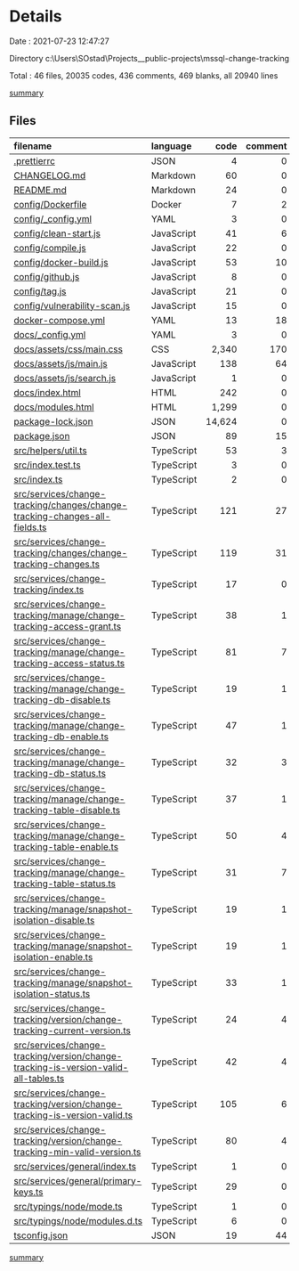 # Details

Date : 2021-07-23 12:47:27

Directory c:\Users\SOstad\Projects\__public-projects\mssql-change-tracking

Total : 46 files,  20035 codes, 436 comments, 469 blanks, all 20940 lines

[summary](results.md)

## Files
| filename | language | code | comment | blank | total |
| :--- | :--- | ---: | ---: | ---: | ---: |
| [.prettierrc](/.prettierrc) | JSON | 4 | 0 | 1 | 5 |
| [CHANGELOG.md](/CHANGELOG.md) | Markdown | 60 | 0 | 41 | 101 |
| [README.md](/README.md) | Markdown | 24 | 0 | 14 | 38 |
| [config/Dockerfile](/config/Dockerfile) | Docker | 7 | 2 | 1 | 10 |
| [config/_config.yml](/config/_config.yml) | YAML | 3 | 0 | 1 | 4 |
| [config/clean-start.js](/config/clean-start.js) | JavaScript | 41 | 6 | 12 | 59 |
| [config/compile.js](/config/compile.js) | JavaScript | 22 | 0 | 4 | 26 |
| [config/docker-build.js](/config/docker-build.js) | JavaScript | 53 | 10 | 17 | 80 |
| [config/github.js](/config/github.js) | JavaScript | 8 | 0 | 4 | 12 |
| [config/tag.js](/config/tag.js) | JavaScript | 21 | 0 | 5 | 26 |
| [config/vulnerability-scan.js](/config/vulnerability-scan.js) | JavaScript | 15 | 0 | 4 | 19 |
| [docker-compose.yml](/docker-compose.yml) | YAML | 13 | 18 | 2 | 33 |
| [docs/_config.yml](/docs/_config.yml) | YAML | 3 | 0 | 1 | 4 |
| [docs/assets/css/main.css](/docs/assets/css/main.css) | CSS | 2,340 | 170 | 151 | 2,661 |
| [docs/assets/js/main.js](/docs/assets/js/main.js) | JavaScript | 138 | 64 | 46 | 248 |
| [docs/assets/js/search.js](/docs/assets/js/search.js) | JavaScript | 1 | 0 | 0 | 1 |
| [docs/index.html](/docs/index.html) | HTML | 242 | 0 | 3 | 245 |
| [docs/modules.html](/docs/modules.html) | HTML | 1,299 | 0 | 0 | 1,299 |
| [package-lock.json](/package-lock.json) | JSON | 14,624 | 0 | 1 | 14,625 |
| [package.json](/package.json) | JSON | 89 | 15 | 1 | 105 |
| [src/helpers/util.ts](/src/helpers/util.ts) | TypeScript | 53 | 3 | 6 | 62 |
| [src/index.test.ts](/src/index.test.ts) | TypeScript | 3 | 0 | 1 | 4 |
| [src/index.ts](/src/index.ts) | TypeScript | 2 | 0 | 1 | 3 |
| [src/services/change-tracking/changes/change-tracking-changes-all-fields.ts](/src/services/change-tracking/changes/change-tracking-changes-all-fields.ts) | TypeScript | 121 | 27 | 18 | 166 |
| [src/services/change-tracking/changes/change-tracking-changes.ts](/src/services/change-tracking/changes/change-tracking-changes.ts) | TypeScript | 119 | 31 | 16 | 166 |
| [src/services/change-tracking/index.ts](/src/services/change-tracking/index.ts) | TypeScript | 17 | 0 | 1 | 18 |
| [src/services/change-tracking/manage/change-tracking-access-grant.ts](/src/services/change-tracking/manage/change-tracking-access-grant.ts) | TypeScript | 38 | 1 | 7 | 46 |
| [src/services/change-tracking/manage/change-tracking-access-status.ts](/src/services/change-tracking/manage/change-tracking-access-status.ts) | TypeScript | 81 | 7 | 7 | 95 |
| [src/services/change-tracking/manage/change-tracking-db-disable.ts](/src/services/change-tracking/manage/change-tracking-db-disable.ts) | TypeScript | 19 | 1 | 5 | 25 |
| [src/services/change-tracking/manage/change-tracking-db-enable.ts](/src/services/change-tracking/manage/change-tracking-db-enable.ts) | TypeScript | 47 | 1 | 7 | 55 |
| [src/services/change-tracking/manage/change-tracking-db-status.ts](/src/services/change-tracking/manage/change-tracking-db-status.ts) | TypeScript | 32 | 3 | 5 | 40 |
| [src/services/change-tracking/manage/change-tracking-table-disable.ts](/src/services/change-tracking/manage/change-tracking-table-disable.ts) | TypeScript | 37 | 1 | 8 | 46 |
| [src/services/change-tracking/manage/change-tracking-table-enable.ts](/src/services/change-tracking/manage/change-tracking-table-enable.ts) | TypeScript | 50 | 4 | 10 | 64 |
| [src/services/change-tracking/manage/change-tracking-table-status.ts](/src/services/change-tracking/manage/change-tracking-table-status.ts) | TypeScript | 31 | 7 | 5 | 43 |
| [src/services/change-tracking/manage/snapshot-isolation-disable.ts](/src/services/change-tracking/manage/snapshot-isolation-disable.ts) | TypeScript | 19 | 1 | 5 | 25 |
| [src/services/change-tracking/manage/snapshot-isolation-enable.ts](/src/services/change-tracking/manage/snapshot-isolation-enable.ts) | TypeScript | 19 | 1 | 5 | 25 |
| [src/services/change-tracking/manage/snapshot-isolation-status.ts](/src/services/change-tracking/manage/snapshot-isolation-status.ts) | TypeScript | 33 | 1 | 7 | 41 |
| [src/services/change-tracking/version/change-tracking-current-version.ts](/src/services/change-tracking/version/change-tracking-current-version.ts) | TypeScript | 24 | 4 | 7 | 35 |
| [src/services/change-tracking/version/change-tracking-is-version-valid-all-tables.ts](/src/services/change-tracking/version/change-tracking-is-version-valid-all-tables.ts) | TypeScript | 42 | 4 | 6 | 52 |
| [src/services/change-tracking/version/change-tracking-is-version-valid.ts](/src/services/change-tracking/version/change-tracking-is-version-valid.ts) | TypeScript | 105 | 6 | 10 | 121 |
| [src/services/change-tracking/version/change-tracking-min-valid-version.ts](/src/services/change-tracking/version/change-tracking-min-valid-version.ts) | TypeScript | 80 | 4 | 10 | 94 |
| [src/services/general/index.ts](/src/services/general/index.ts) | TypeScript | 1 | 0 | 1 | 2 |
| [src/services/general/primary-keys.ts](/src/services/general/primary-keys.ts) | TypeScript | 29 | 0 | 4 | 33 |
| [src/typings/node/mode.ts](/src/typings/node/mode.ts) | TypeScript | 1 | 0 | 1 | 2 |
| [src/typings/node/modules.d.ts](/src/typings/node/modules.d.ts) | TypeScript | 6 | 0 | 1 | 7 |
| [tsconfig.json](/tsconfig.json) | JSON | 19 | 44 | 6 | 69 |

[summary](results.md)